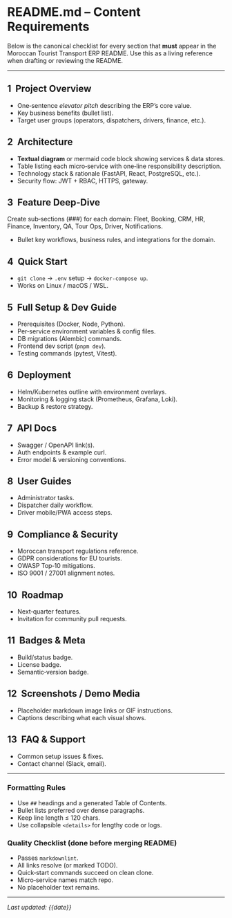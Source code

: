 # README.md – Content Requirements

Below is the canonical checklist for every section that **must** appear in the Moroccan Tourist Transport ERP README.  Use this as a living reference when drafting or reviewing the README.

---

## 1  Project Overview
- One‑sentence *elevator pitch* describing the ERP’s core value.
- Key business benefits (bullet list).
- Target user groups (operators, dispatchers, drivers, finance, etc.).

## 2  Architecture
- **Textual diagram** or mermaid code block showing services & data stores.
- Table listing each micro‑service with one‑line responsibility description.
- Technology stack & rationale (FastAPI, React, PostgreSQL, etc.).
- Security flow: JWT + RBAC, HTTPS, gateway.

## 3  Feature Deep‑Dive
Create sub‑sections (###) for each domain: Fleet, Booking, CRM, HR, Finance, Inventory, QA, Tour Ops, Driver, Notifications.
- Bullet key workflows, business rules, and integrations for the domain.

## 4  Quick Start
- `git clone` → `.env` setup → `docker-compose up`.
- Works on Linux / macOS / WSL.

## 5  Full Setup & Dev Guide
- Prerequisites (Docker, Node, Python).
- Per‑service environment variables & config files.
- DB migrations (Alembic) commands.
- Frontend dev script (`pnpm dev`).
- Testing commands (pytest, Vitest).

## 6  Deployment
- Helm/Kubernetes outline with environment overlays.
- Monitoring & logging stack (Prometheus, Grafana, Loki).
- Backup & restore strategy.

## 7  API Docs
- Swagger / OpenAPI link(s).
- Auth endpoints & example curl.
- Error model & versioning conventions.

## 8  User Guides
- Administrator tasks.
- Dispatcher daily workflow.
- Driver mobile/PWA access steps.

## 9  Compliance & Security
- Moroccan transport regulations reference.
- GDPR considerations for EU tourists.
- OWASP Top‑10 mitigations.
- ISO 9001 / 27001 alignment notes.

## 10  Roadmap
- Next‑quarter features.
- Invitation for community pull requests.

## 11  Badges & Meta
- Build/status badge.
- License badge.
- Semantic‑version badge.

## 12  Screenshots / Demo Media
- Placeholder markdown image links or GIF instructions.
- Captions describing what each visual shows.

## 13  FAQ & Support
- Common setup issues & fixes.
- Contact channel (Slack, email).

---

### Formatting Rules
- Use `##` headings and a generated Table of Contents.
- Bullet lists preferred over dense paragraphs.
- Keep line length ≤ 120 chars.
- Use collapsible `<details>` for lengthy code or logs.

### Quality Checklist (done before merging README)
- Passes `markdownlint`.
- All links resolve (or marked TODO).
- Quick‑start commands succeed on clean clone.
- Micro‑service names match repo.
- No placeholder text remains.

---
*Last updated: {{date}}*

